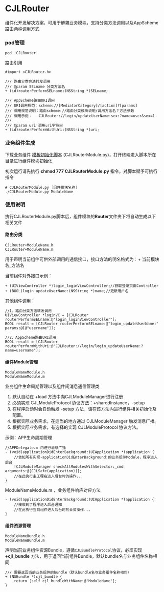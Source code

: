 # CJLRouter
组件化开发解决方案，可用于解耦业务模块，支持分类方法调用以及AppScheme路由两种调用方式



### pod管理

```shell
pod 'CJLRouter'
```

路由引用

```objc
#import <CJLRouter.h>

/// 路由分类方法转发调用
/// @param SELname 分类方法名
+ (id)routerPerformSELname:(NSString *)SELname;

/// AppScheme路由URI调用
/// URI调用规范：scheme://[MediatorCategory]/[action]?[params]
/// 调用规范说明：路由scheme://路由分类模块说明/调用方法名？方法参数
/// 调用示例：   CJLRouter://login/updateUserName:sex:?name=user&sex=1
///
/// @param uri 调用uri字符串
+ (id)routerPerformWithUri:(NSString *)uri;
```



### 业务组件生成

下载业务组件 [模板初始化脚本](https://lele8446infoq.oss-cn-shenzhen.aliyuncs.com/%E7%BB%84%E4%BB%B6%E5%8C%96/CJLRouterModule.py.zip) (CJLRouterModule.py)，打开终端进入脚本所在目录进行组件模块初始化

初次运行请先执行  **chmod 777  CJLRouterModule.py** 指令，对脚本赋予可执行指令

```shell
# CJLRouterModule.py [组件模块名称]
./CJLRouterModule.py ModuleName
```



### 使用说明

执行CJLRouterModule.py脚本后，组件模块的**Router**文件夹下将自动生成以下相关文件

#### 路由分类
```objc
CJLRouter+ModuleName.h
CJLRouter+ModuleName.m
```

用于声明当前组件可供外部调用的通信接口，接口方法的明名格式为：+ 当前模块名_方法名

当前组件对外接口示例：

```objc
+ (UIViewController *)login_loginViewController;//获取登录页面Controller
+ (BOOL)login_updateUserName:(NSString *)name;//更新用户名
```

其他组件调用：

```objc
//1、路由分类方法转发调用
UIViewController *loginVC = [CJLRouter routerPerformSELname:@"login_loginViewController"];
BOOL result = [CJLRouter routerPerformSELname:@"login_updateUserName:" params:@[@"username"]];

//2、AppScheme路由URI调用
BOOL result = [CJLRouter routerPerformWithUri:@"CJLRouter://login/login_updateUserName:?name=username"];
```

#### 组件Module管理
```objc
ModuleNameModule.h
ModuleNameModule.m
```

业务组件生命周期管理以及组件间消息通信管理类

1. 默认自动在 +load 方法中向CJLModuleManager进行注册
2. 必须实现 CJLModuleProtocol 协议方法：+sharedInstance，-setup
3. 在程序启动时会自动触发 -setup 方法，请在该方法内进行组件相关初始化及配置。
4. 根据实际业务需求，在适当的地方通过 CJLModuleManager 触发消息广播。
5. 根据实际业务需求，有选择的实现 CJLModuleProtocol 协议方法。

示例：APP生命周期管理

```objc
//APPDelegate.m 内进行消息广播
- (void)applicationDidEnterBackground:(UIApplication *)application {
    //告知所有实现-applicationDidEnterBackground:的业务组件Module，程序进入后台
    [CJLModuleManager checkAllModulesWithSelector:_cmd arguments:@[CJLSafe(application)]];
    //在此执行主工程在进入后台时的操作...
}
```

 ModuleNameModule.m ，业务组件响应对应方法

```objc
- (void)applicationDidEnterBackground:(UIApplication *)application {
    //接收到了程序进入后台通知
    //在此执行当前组件进入后台时的业务操作...
}
```

#### 组件资源管理
```objc
ModuleNameBundle.h
ModuleNameBundle.m
```

声明当前业务组件资源Bundle，遵循`CJLBundleProtocol`协议，必须实现 **+cjl_bundle** 方法，用于返回当前组件Bundle，默认bundle名与业务组件名称相同

```objc
/// 需要返回当前业务组件的bundle（默认bundle名与业务组件名称相同）
+ (NSBundle *)cjl_bundle {
    return [self cjl_bundleWithName:@"ModuleName"];
}
```

